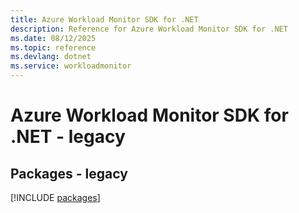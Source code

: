 ```yaml
---
title: Azure Workload Monitor SDK for .NET
description: Reference for Azure Workload Monitor SDK for .NET
ms.date: 08/12/2025
ms.topic: reference
ms.devlang: dotnet
ms.service: workloadmonitor
---
```

# Azure Workload Monitor SDK for .NET - legacy
## Packages - legacy
[!INCLUDE [packages](workload-monitor-index.md)]
